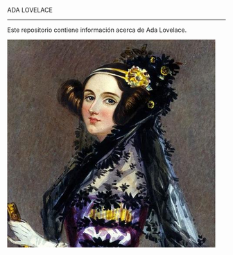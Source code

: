 ADA LOVELACE 
__________________________


Este repositorio contiene información acerca de Ada Lovelace.

![recursos](assets/docs/adalovelace_480.jpg)
